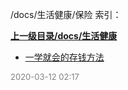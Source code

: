 /docs/生活健康/保险 索引：


**[上一级目录/docs/生活健康](/docs/生活健康/index.md)**

- [一学就会的存钱方法](/docs/生活健康/保险/一学就会的存钱方法.md)


<font size=2 color='grey'> 2020-03-12 02:17 </font>